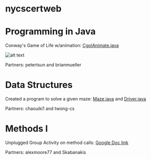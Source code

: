 # nycscertweb

# Programming in Java
Conway's Game of Life w/animation: [CgolAnimate.java](https://github.com/hunter-teacher-cert/work_csci70900-onlinecsteacher/blob/master/4/CgolAnimate.java)

![alt text](https://upload.wikimedia.org/wikipedia/commons/e/e5/Gospers_glider_gun.gif)

Partners: petertsun and brianmueller

# Data Structures
Created a program to solve a given maze: [Maze.java](https://github.com/hunter-teacher-cert/work_csci70900-onlinecsteacher/blob/master/ds/maze/Maze.java) and [Driver.java](https://github.com/hunter-teacher-cert/work_csci70900-onlinecsteacher/blob/master/ds/maze/Driver.java)

Partners: chaouiki1 and twong-cs

# Methods I
Unplugged Group Activity on method calls:
[Google Doc link](https://docs.google.com/document/d/1RVZExBM5fEi9dlxuF531NjxR1GEzJaLMe5nLaNlf_bY/edit?usp=sharing)

Partners: alexmoore77 and Skabanakis
